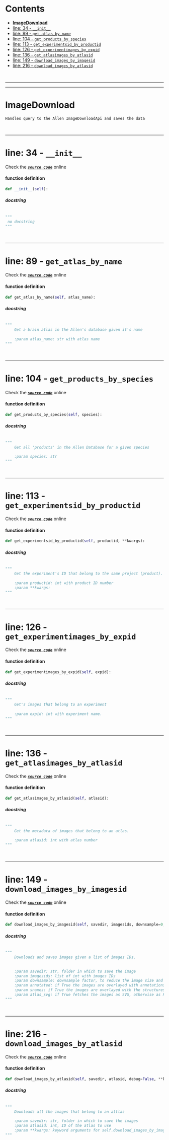 



Contents
========

* [**ImageDownload**](#imagedownload)
* [line: 34 - `__init__`](#line-34---__init__)
* [line: 89 - `get_atlas_by_name`](#line-89---get_atlas_by_name)
* [line: 104 - `get_products_by_species`](#line-104---get_products_by_species)
* [line: 113 - `get_experimentsid_by_productid`](#line-113---get_experimentsid_by_productid)
* [line: 126 - `get_experimentimages_by_expid`](#line-126---get_experimentimages_by_expid)
* [line: 136 - `get_atlasimages_by_atlasid`](#line-136---get_atlasimages_by_atlasid)
* [line: 149 - `download_images_by_imagesid`](#line-149---download_images_by_imagesid)
* [line: 216 - `download_images_by_atlasid`](#line-216---download_images_by_atlasid)


&nbsp;

--------

--------
# **ImageDownload**


```
Handles query to the Allen ImageDownloadApi and saves the data
```

&nbsp;

--------
# line: 34 - `__init__`
  
Check the [***``source code``***](https://github.com/BrancoLab/BrainRender/tree/brainglobeintegration/blob/master/brainrender/ABA/atlas_images.py#L34) online
#### function definition


```python
def __init__(self):
```
##### docstring
  


```python

"""
 no docstring 
"""
```

&nbsp;

--------
# line: 89 - `get_atlas_by_name`
  
Check the [***``source code``***](https://github.com/BrancoLab/BrainRender/tree/brainglobeintegration/blob/master/brainrender/ABA/atlas_images.py#L89) online
#### function definition


```python
def get_atlas_by_name(self, atlas_name):
```
##### docstring
  


```python

"""
    Get a brain atlas in the Allen's database given it's name
    
    :param atlas_name: str with atlas name
"""
```

&nbsp;

--------
# line: 104 - `get_products_by_species`
  
Check the [***``source code``***](https://github.com/BrancoLab/BrainRender/tree/brainglobeintegration/blob/master/brainrender/ABA/atlas_images.py#L104) online
#### function definition


```python
def get_products_by_species(self, species):
```
##### docstring
  


```python

"""
    Get all 'products' in the Allen Database for a given species
    
    :param species: str
"""
```

&nbsp;

--------
# line: 113 - `get_experimentsid_by_productid`
  
Check the [***``source code``***](https://github.com/BrancoLab/BrainRender/tree/brainglobeintegration/blob/master/brainrender/ABA/atlas_images.py#L113) online
#### function definition


```python
def get_experimentsid_by_productid(self, productid, **kwargs):
```
##### docstring
  


```python

"""
    Get the experiment's ID that belong to the same project (product).
    
    :param productid: int with product ID number
    :param **kwargs: 
"""
```

&nbsp;

--------
# line: 126 - `get_experimentimages_by_expid`
  
Check the [***``source code``***](https://github.com/BrancoLab/BrainRender/tree/brainglobeintegration/blob/master/brainrender/ABA/atlas_images.py#L126) online
#### function definition


```python
def get_experimentimages_by_expid(self, expid):
```
##### docstring
  


```python

"""
    Get's images that belong to an experiment
    
    :param expid: int with experiment name. 
"""
```

&nbsp;

--------
# line: 136 - `get_atlasimages_by_atlasid`
  
Check the [***``source code``***](https://github.com/BrancoLab/BrainRender/tree/brainglobeintegration/blob/master/brainrender/ABA/atlas_images.py#L136) online
#### function definition


```python
def get_atlasimages_by_atlasid(self, atlasid):
```
##### docstring
  


```python

"""
    Get the metadata of images that belong to an atlas. 
    
    :param atlasid: int with atlas number
"""
```

&nbsp;

--------
# line: 149 - `download_images_by_imagesid`
  
Check the [***``source code``***](https://github.com/BrancoLab/BrainRender/tree/brainglobeintegration/blob/master/brainrender/ABA/atlas_images.py#L149) online
#### function definition


```python
def download_images_by_imagesid(self, savedir, imagesids, downsample=0, annotated=True, snames=None, atlas_svg=True):
```
##### docstring
  


```python

"""
    Downloads and saves images given a list of images IDs. 
    
    
    :param savedir: str, folder in which to save the image
    :param imagesids: list of int with images IDs
    :param downsample: downsample factor, to reduce the image size and resolution (Default value = 0)
    :param annotated: if True the images are overlayed with annotations  (Default value = True)
    :param snames: if True the images are overlayed with the structures names (Default value = None)
    :param atlas_svg: if True fetches the images as SVG, otherwise as PNG (Default value = True)
"""
```

&nbsp;

--------
# line: 216 - `download_images_by_atlasid`
  
Check the [***``source code``***](https://github.com/BrancoLab/BrainRender/tree/brainglobeintegration/blob/master/brainrender/ABA/atlas_images.py#L216) online
#### function definition


```python
def download_images_by_atlasid(self, savedir, atlasid, debug=False, **kwargs):
```
##### docstring
  


```python

"""
    Downloads all the images that belong to an altlas
    
    :param savedir: str, folder in which to save the images
    :param atlasid: int, ID of the atlas to use
    :param **kwargs: keyword arguments for self.download_images_by_imagesid
"""
```